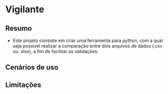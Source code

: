 # Vigilante

## Resumo
- Este projeto consiste em criar uma ferramenta para python, com a qual seja possível realizar a comparação entre dois arquivos de dados (.csv ou .xlsx), a fim de facilitar as validações.

## Cenários de uso


## Limitações



